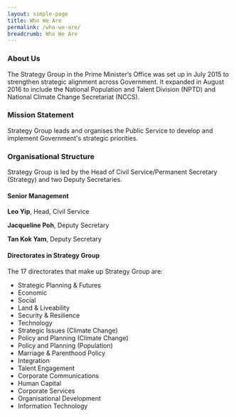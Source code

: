 ```yaml
---
layout: simple-page
title: Who We Are
permalink: /who-we-are/
breadcrumb: Who We Are
---
```


### **About Us**

The Strategy Group in the Prime Minister’s Office was set up in July 2015 to strengthen strategic alignment across Government. It expanded in August 2016 to include the National Population and Talent Division (NPTD) and National Climate Change Secretariat (NCCS).

### **Mission Statement**
Strategy Group leads and organises the Public Service to develop and implement Government's strategic priorities. 

### **Organisational Structure**
Strategy Group is led by the Head of Civil Service/Permanent Secretary (Strategy) and two Deputy Secretaries.

#### **Senior Management**

**Leo Yip**, Head, Civil Service

**Jacqueline Poh**, Deputy Secretary 

**Tan Kok Yam**, Deputy Secretary

#### **Directorates in Strategy Group**

The 17 directorates that make up Strategy Group are:

* Strategic Planning & Futures
* Economic
* Social
* Land & Liveability
* Security & Resilience
* Technology
* Strategic Issues (Climate Change)
* Policy and Planning (Climate Change)
* Policy and Planning (Population)
* Marriage & Parenthood Policy
* Integration
* Talent Engagement
* Corporate Communications
* Human Capital
* Corporate Services
* Organisational Development
* Information Technology